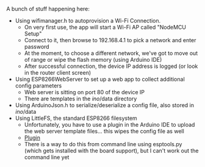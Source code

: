 A bunch of stuff happening here:
- Using wifimanager.h to autoprovision a Wi-Fi Connection.
  - On very first use, the app will start a Wi-Fi AP called "NodeMCU Setup"
  - Connect to it, then browse to 192.168.4.1 to pick a network and enter password
  - At the moment, to choose a different network, we've got to move out of range or wipe the flash memory (using Arduino IDE)
  - After successful connection, the device IP address is logged (or look in the router client screen)
- Using ESP8266WebServer to set up a web app to collect additional config parameters
  - Web server is sitting on port 80 of the device IP
  - There are templates in the _ino_/data directory
- Using ArduinoJson.h to serialize/deserialize a config file, also stored in _ino_/data
- Using LittleFS, the standard ESP8266 filesystem
  - Unfortunately, you have to use a plugin in the Arduino IDE to upload the web server template files... this wipes the config file as well
  - [Plugin](https://github.com/earlephilhower/arduino-esp8266littlefs-plugin)
  - There is a way to do this from command line using esptools.py (which gets installed with the board support), but I can't work out the command line yet







